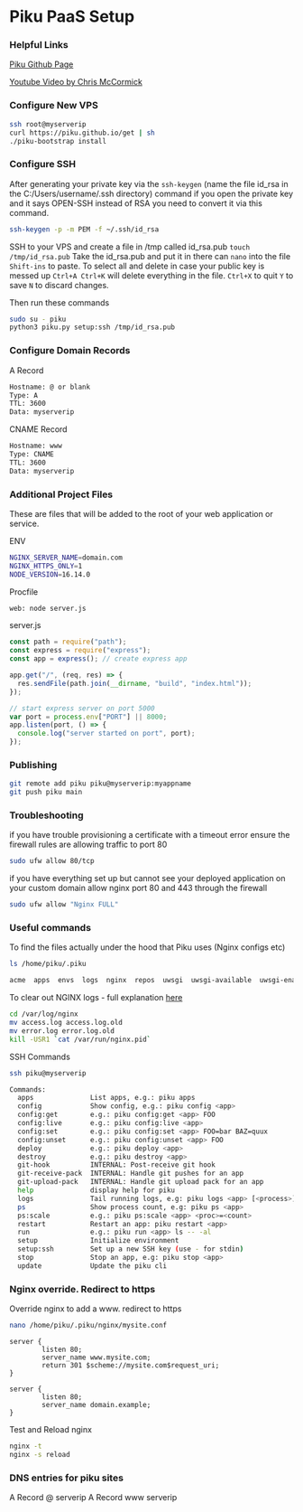 # Piku PaaS Setup

### Helpful Links

[Piku Github Page](https://github.com/piku/piku)

[Youtube Video by Chris McCormick](https://www.youtube.com/watch?v=ec-GoDukHWk)

### Configure New VPS

```bash
ssh root@myserverip
curl https://piku.github.io/get | sh
./piku-bootstrap install
```

### Configure SSH

After generating your private key via the `ssh-keygen` (name the file id_rsa in the C:/Users/username/.ssh directory) command
if you open the private key and it says OPEN-SSH instead of RSA you need to convert it via this command.

```bash
ssh-keygen -p -m PEM -f ~/.ssh/id_rsa
```

SSH to your VPS and create a file in /tmp called id_rsa.pub `touch /tmp/id_rsa.pub` Take the id_rsa.pub and put it in there
can `nano` into the file `Shift-ins` to paste. To select all and delete in case your public key is messed up `Ctrl+A Ctrl+K` will delete
everything in the file. `Ctrl+X` to quit `Y` to save `N` to discard changes.

Then run these commands

```bash
sudo su - piku
python3 piku.py setup:ssh /tmp/id_rsa.pub
```

### Configure Domain Records

A Record

```bash
Hostname: @ or blank
Type: A
TTL: 3600
Data: myserverip
```

CNAME Record

```bash
Hostname: www
Type: CNAME
TTL: 3600
Data: myserverip
```

### Additional Project Files

These are files that will be added to the root of your web application or service.

ENV

```bash
NGINX_SERVER_NAME=domain.com
NGINX_HTTPS_ONLY=1
NODE_VERSION=16.14.0
```

Procfile

```bash
web: node server.js
```

server.js

```javascript
const path = require("path");
const express = require("express");
const app = express(); // create express app

app.get("/", (req, res) => {
  res.sendFile(path.join(__dirname, "build", "index.html"));
});

// start express server on port 5000
var port = process.env["PORT"] || 8000;
app.listen(port, () => {
  console.log("server started on port", port);
});
```

### Publishing

```bash
git remote add piku piku@myserverip:myappname
git push piku main
```

### Troubleshooting

if you have trouble provisioning a certificate with a timeout error ensure the firewall rules are allowing traffic to port 80

```bash
sudo ufw allow 80/tcp
```

if you have everything set up but cannot see your deployed application on your custom domain allow nginx port 80 and 443 through the firewall

```bash
sudo ufw allow "Nginx FULL"
```

### Useful commands

To find the files actually under the hood that Piku uses (Nginx configs etc)

```bash
ls /home/piku/.piku

acme  apps  envs  logs  nginx  repos  uwsgi  uwsgi-available  uwsgi-enabled
```

To clear out NGINX logs - full explanation [here](https://stackoverflow.com/questions/32410053/clean-var-log-nginx-logs-file)

```bash
cd /var/log/nginx
mv access.log access.log.old
mv error.log error.log.old
kill -USR1 `cat /var/run/nginx.pid`
```

SSH Commands

```bash
ssh piku@myserverip

Commands:
  apps              List apps, e.g.: piku apps
  config            Show config, e.g.: piku config <app>
  config:get        e.g.: piku config:get <app> FOO
  config:live       e.g.: piku config:live <app>
  config:set        e.g.: piku config:set <app> FOO=bar BAZ=quux
  config:unset      e.g.: piku config:unset <app> FOO
  deploy            e.g.: piku deploy <app>
  destroy           e.g.: piku destroy <app>
  git-hook          INTERNAL: Post-receive git hook
  git-receive-pack  INTERNAL: Handle git pushes for an app
  git-upload-pack   INTERNAL: Handle git upload pack for an app
  help              display help for piku
  logs              Tail running logs, e.g: piku logs <app> [<process>]
  ps                Show process count, e.g: piku ps <app>
  ps:scale          e.g.: piku ps:scale <app> <proc>=<count>
  restart           Restart an app: piku restart <app>
  run               e.g.: piku run <app> ls -- -al
  setup             Initialize environment
  setup:ssh         Set up a new SSH key (use - for stdin)
  stop              Stop an app, e.g: piku stop <app>
  update            Update the piku cli

```

### Nginx override. Redirect to https

Override nginx to add a www. redirect to https

```bash
nano /home/piku/.piku/nginx/mysite.conf
```

```
server {
        listen 80;
        server_name www.mysite.com;
        return 301 $scheme://mysite.com$request_uri;
}

server {
        listen 80;
        server_name domain.example;
}
```

Test and Reload nginx

```bash
nginx -t
nginx -s reload
```

### DNS entries for piku sites

A Record @ serverip
A Record www serverip